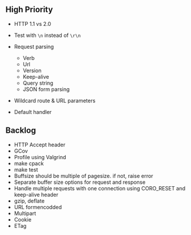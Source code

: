 ## High Priority
- HTTP 1.1 vs 2.0
- Test with `\n` instead of `\r\n`
  
- Request parsing
  * Verb
  * Url
  * Version
  * Keep-alive
  * Query string
  * JSON form parsing
- Wildcard route & URL parameters
- Default handler


## Backlog
- HTTP Accept header
- GCov
- Profile using Valgrind
- make cpack
- make test
- Buffsize should be multiple of pagesize. if not, raise error
- Separate buffer size options for request and response
- Handle multiple requests with one connection using CORO_RESET and keep-alive
  header
- gzip, deflate
- URL formencodded 
- Multipart
- Cookie
- ETag
